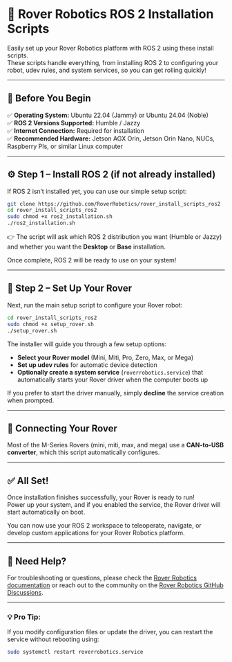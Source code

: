 # 🚀 Rover Robotics ROS 2 Installation Scripts

Easily set up your Rover Robotics platform with ROS 2 using these install scripts.  
These scripts handle everything, from installing ROS 2 to configuring your robot, udev rules, and system services, so you can get rolling quickly!

---

## 🧠 Before You Begin

✅ **Operating System:** Ubuntu 22.04 (Jammy) or Ubuntu 24.04 (Noble)  
✅ **ROS 2 Versions Supported:** Humble / Jazzy  
✅ **Internet Connection:** Required for installation  
✅ **Recommended Hardware:** Jetson AGX Orin, Jetson Orin Nano, NUCs, Raspberry PIs, or similar Linux computer  

---

## ⚙️ Step 1 – Install ROS 2 (if not already installed)

If ROS 2 isn’t installed yet, you can use our simple setup script:

```bash
git clone https://github.com/RoverRobotics/rover_install_scripts_ros2
cd rover_install_scripts_ros2
sudo chmod +x ros2_installation.sh
./ros2_installation.sh
```

👉 The script will ask which ROS 2 distribution you want (Humble or Jazzy) and whether you want the **Desktop** or **Base** installation.

Once complete, ROS 2 will be ready to use on your system!

---

## 🤖 Step 2 – Set Up Your Rover

Next, run the main setup script to configure your Rover robot:

```bash
cd rover_install_scripts_ros2
sudo chmod +x setup_rover.sh
./setup_rover.sh
```

The installer will guide you through a few setup options:

- **Select your Rover model** (Mini, Miti, Pro, Zero, Max, or Mega)  
- **Set up udev rules** for automatic device detection  
- **Optionally create a system service** (`roverrobotics.service`) that automatically starts your Rover driver when the computer boots up

If you prefer to start the driver manually, simply **decline** the service creation when prompted.

---

## 🔌 Connecting Your Rover

Most of the M-Series Rovers (mini, miti, max, and mega) use a **CAN-to-USB converter**, which this script automatically configures.

---

## ✅ All Set!

Once installation finishes successfully, your Rover is ready to run!  
Power up your system, and if you enabled the service, the Rover driver will start automatically on boot.

You can now use your ROS 2 workspace to teleoperate, navigate, or develop custom applications for your Rover Robotics platform.

---

## 🧩 Need Help?

For troubleshooting or questions, please check the [Rover Robotics documentation](https://roverrobotics.com) or reach out to the community on the [Rover Robotics GitHub Discussions](https://github.com/RoverRobotics).

---

### 💡 Pro Tip:
If you modify configuration files or update the driver, you can restart the service without rebooting using:

```bash
sudo systemctl restart roverrobotics.service
```

